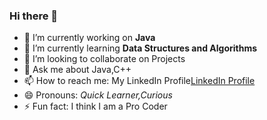 ### Hi there 👋

- 🔭 I’m currently working on **Java**
- 🌱 I’m currently learning **Data Structures and Algorithms**
- 👯 I’m looking to collaborate on Projects
- 💬 Ask me about Java,C++
- 📫 How to reach me: My LinkedIn Profile[LinkedIn Profile](https://www.linkedin.com/in/kanak-khandelwal-8957831b3)
- 😄 Pronouns: *Quick Learner,Curious*
- ⚡ Fun fact: I think I am a Pro Coder

